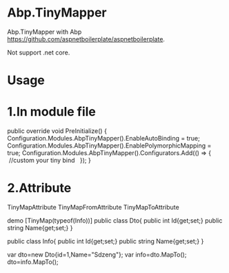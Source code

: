 # Abp.TinyMapper
Abp.TinyMapper with Abp https://github.com/aspnetboilerplate/aspnetboilerplate. 

Not support .net core.

# Usage
# 1.In module file

public override void PreInitialize()
{
    Configuration.Modules.AbpTinyMapper().EnableAutoBinding = true;
    Configuration.Modules.AbpTinyMapper().EnablePolymorphicMapping = true;
    Configuration.Modules.AbpTinyMapper().Configurators.Add(() =>
    { 
    //custom your tiny bind
    });
}

# 2.Attribute

TinyMapAttribute
TinyMapFromAttribute
TinyMapToAttribute

demo
[TinyMap(typeof(Info))]
public class Dto{
  public int Id{get;set;}
  public string Name{get;set;}
}

public class Info{
  public int Id{get;set;}
  public string Name{get;set;}
}

var dto=new Dto{id=1,Name="Sdzeng"};
var info=dto.MapTo<Info>();
dto=info.MapTo<Dto>();

